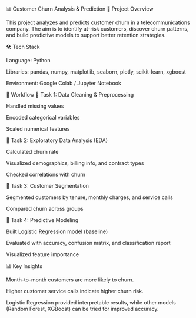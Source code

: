 📊 Customer Churn Analysis & Prediction
📌 Project Overview

This project analyzes and predicts customer churn in a telecommunications company. The aim is to identify at-risk customers, discover churn patterns, and build predictive models to support better retention strategies.

🛠 Tech Stack

Language: Python

Libraries: pandas, numpy, matplotlib, seaborn, plotly, scikit-learn, xgboost

Environment: Google Colab / Jupyter Notebook

🚀 Workflow
🔹 Task 1: Data Cleaning & Preprocessing

Handled missing values

Encoded categorical variables

Scaled numerical features

🔹 Task 2: Exploratory Data Analysis (EDA)

Calculated churn rate

Visualized demographics, billing info, and contract types

Checked correlations with churn

🔹 Task 3: Customer Segmentation

Segmented customers by tenure, monthly charges, and service calls

Compared churn across groups

🔹 Task 4: Predictive Modeling

Built Logistic Regression model (baseline)

Evaluated with accuracy, confusion matrix, and classification report

Visualized feature importance

📊 Key Insights

Month-to-month customers are more likely to churn.

Higher customer service calls indicate higher churn risk.

Logistic Regression provided interpretable results, while other models (Random Forest, XGBoost) can be tried for improved accuracy.
